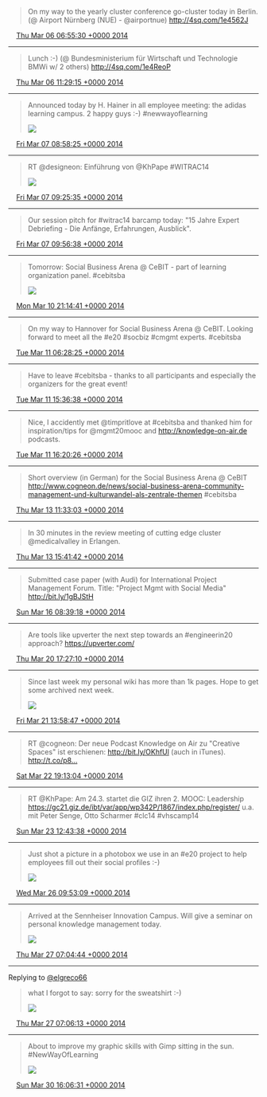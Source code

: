 > On my way to the yearly cluster conference go-cluster today in Berlin. (@ Airport Nürnberg (NUE) - @airportnue) http://4sq.com/1e4562J

<img src="media/tweet.ico" width="12" /> [Thu Mar 06 06:55:30 +0000 2014](https://twitter.com/SimonDueckert/status/441467086603575296)

----

> Lunch :-) (@ Bundesministerium für Wirtschaft und Technologie BMWi w/ 2 others) http://4sq.com/1e4ReoP

<img src="media/tweet.ico" width="12" /> [Thu Mar 06 11:29:15 +0000 2014](https://twitter.com/SimonDueckert/status/441535980022300673)

----

> Announced today by H. Hainer in all employee meeting: the adidas learning campus. 2 happy guys :-) #newwayoflearning 
> 
> ![](http://t.co/BPqNxUxfpn)

<img src="media/tweet.ico" width="12" /> [Fri Mar 07 08:58:25 +0000 2014](https://twitter.com/SimonDueckert/status/441860409008869376)

----

> RT @designeon: Einführung von @KhPape #WITRAC14 
> 
> ![](http://t.co/2Jk0KBSn0Z)

<img src="media/tweet.ico" width="12" /> [Fri Mar 07 09:25:35 +0000 2014](https://twitter.com/SimonDueckert/status/441867247225950208)

----

> Our session pitch for #witrac14 barcamp today: "15 Jahre Expert Debriefing - Die Anfänge, Erfahrungen, Ausblick".

<img src="media/tweet.ico" width="12" /> [Fri Mar 07 09:56:38 +0000 2014](https://twitter.com/SimonDueckert/status/441875057678491648)

----

> Tomorrow: Social Business Arena @ CeBIT - part of learning organization panel. #cebitsba 
> 
> ![](http://t.co/lAXT77xnJ1)

<img src="media/tweet.ico" width="12" /> [Mon Mar 10 21:14:41 +0000 2014](https://twitter.com/SimonDueckert/status/443132858518224896)

----

> On my way to Hannover for Social Business Arena @ CeBIT. Looking forward to meet all the #e20 #socbiz #cmgmt experts. #cebitsba

<img src="media/tweet.ico" width="12" /> [Tue Mar 11 06:28:25 +0000 2014](https://twitter.com/SimonDueckert/status/443272210728632320)

----

> Have to leave #cebitsba - thanks to all participants and especially the organizers for the great event!

<img src="media/tweet.ico" width="12" /> [Tue Mar 11 15:36:38 +0000 2014](https://twitter.com/SimonDueckert/status/443410176021127168)

----

> Nice, I accidently met @timpritlove at #cebitsba and thanked him for inspiration/tips for @mgmt20mooc and http://knowledge-on-air.de podcasts.

<img src="media/tweet.ico" width="12" /> [Tue Mar 11 16:20:26 +0000 2014](https://twitter.com/SimonDueckert/status/443421197695746048)

----

> Short overview (in German) for the Social Business Arena @ CeBIT http://www.cogneon.de/news/social-business-arena-community-management-und-kulturwandel-als-zentrale-themen #cebitsba

<img src="media/tweet.ico" width="12" /> [Thu Mar 13 11:33:03 +0000 2014](https://twitter.com/SimonDueckert/status/444073651453693952)

----

> In 30 minutes in the review meeting of cutting edge cluster @medicalvalley in Erlangen.

<img src="media/tweet.ico" width="12" /> [Thu Mar 13 15:41:42 +0000 2014](https://twitter.com/SimonDueckert/status/444136223851180032)

----

> Submitted case paper (with Audi) for International Project Management Forum. Title: "Project Mgmt with Social Media" http://bit.ly/1gBJStH

<img src="media/tweet.ico" width="12" /> [Sun Mar 16 08:39:18 +0000 2014](https://twitter.com/SimonDueckert/status/445117088798367744)

----

> Are tools like upverter the next step towards an #engineerin20 approach? https://upverter.com/

<img src="media/tweet.ico" width="12" /> [Thu Mar 20 17:27:10 +0000 2014](https://twitter.com/SimonDueckert/status/446699480818388992)

----

> Since last week my personal wiki has more than 1k pages. Hope to get some archived next week. 
> 
> ![](http://t.co/CIHHxQpKlb)

<img src="media/tweet.ico" width="12" /> [Fri Mar 21 13:58:47 +0000 2014](https://twitter.com/SimonDueckert/status/447009430186385409)

----

> RT @cogneon: Der neue Podcast Knowledge on Air zu "Creative Spaces" ist erschienen: http://bit.ly/OKhfUl (auch in iTunes). http://t.co/p8…

<img src="media/tweet.ico" width="12" /> [Sat Mar 22 19:13:04 +0000 2014](https://twitter.com/SimonDueckert/status/447450907014598656)

----

> RT @KhPape: Am 24.3. startet die GIZ ihren 2. MOOC: Leadership https://gc21.giz.de/ibt/var/app/wp342P/1867/index.php/register/ u.a. mit Peter Senge, Otto Scharmer #clc14 #vhscamp14

<img src="media/tweet.ico" width="12" /> [Sun Mar 23 12:43:38 +0000 2014](https://twitter.com/SimonDueckert/status/447715292303851520)

----

> Just shot a picture in a photobox we use in an #e20 project to help employees fill out their social profiles :-) 
> 
> ![](http://t.co/0M4RNA9Vx5)

<img src="media/tweet.ico" width="12" /> [Wed Mar 26 09:53:09 +0000 2014](https://twitter.com/SimonDueckert/status/448759550725070848)

----

> Arrived at the Sennheiser Innovation Campus. Will give a seminar on personal knowledge management today. 
> 
> ![](http://t.co/UmjNvZ2GJQ)

<img src="media/tweet.ico" width="12" /> [Thu Mar 27 07:04:44 +0000 2014](https://twitter.com/SimonDueckert/status/449079558550347776)

----

Replying to [@elgreco66](https://twitter.com/SimonDueckert/status/448759550725070848)

> what I forgot to say: sorry for the sweatshirt :-) 
> 
> ![](http://t.co/0M4RNA9Vx5)

<img src="media/tweet.ico" width="12" /> [Thu Mar 27 07:06:13 +0000 2014](https://twitter.com/SimonDueckert/status/449079931826618368)

----

> About to improve my graphic skills with Gimp sitting in the sun. #NewWayOfLearning 
> 
> ![](http://t.co/7BVhrmnBRI)

<img src="media/tweet.ico" width="12" /> [Sun Mar 30 16:06:31 +0000 2014](https://twitter.com/SimonDueckert/status/450303063388323840)